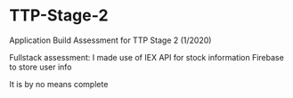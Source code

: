 # TTP-Stage-2
Application Build Assessment for TTP Stage 2 (1/2020)

Fullstack assessment:
I made use of  IEX API for stock information
    Firebase to store user info

It is by no means complete
